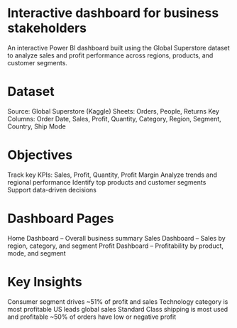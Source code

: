 # Interactive dashboard for business stakeholders
An interactive Power BI dashboard built using the Global Superstore dataset to analyze sales and profit performance across regions, products, and customer segments.

# Dataset
Source: Global Superstore (Kaggle)
Sheets: Orders, People, Returns
Key Columns: Order Date, Sales, Profit, Quantity, Category, Region, Segment, Country, Ship Mode

# Objectives
Track key KPIs: Sales, Profit, Quantity, Profit Margin
Analyze trends and regional performance
Identify top products and customer segments
Support data-driven decisions

# Dashboard Pages
Home Dashboard – Overall business summary
Sales Dashboard – Sales by region, category, and segment
Profit Dashboard – Profitability by product, mode, and segment

# Key Insights
Consumer segment drives ~51% of profit and sales
Technology category is most profitable
US leads global sales
Standard Class shipping is most used and profitable
~50% of orders have low or negative profit
